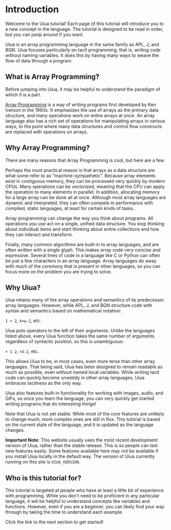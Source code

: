 # Introduction

Welcome to the Uiua tutorial! Each page of this tutorial will introduce you to a new concept in the language. The tutorial is designed to be read in order, but you can jump around if you want.

Uiua is an array programming language in the same family as APL, J, and BQN. Uiua focuses particularly on tacit programming, that is, writing code without naming variables. It does this by having many ways to weave the flow of data through a program.

## What is Array Programming?

Before jumping into Uiua, it may be helpful to understand the paradigm of which it is a part.

[Array Programming](https://en.wikipedia.org/wiki/Array_programming) is a way of writing programs first developed by Ken Iverson in the 1960s. It emphasizes the use of arrays as the primary data structure, and many operations work on entire arrays at once. An array language also has a rich set of operations for manipulating arrays in various ways, to the point where many data structures and control flow constructs are replaced with operations on arrays.

## Why Array Programming?

There are many reasons that Array Programming is cool, but here are a few:

Perhaps the most practical reason is that arrays as a data structure are what some refer to as "machine-sympathetic". Because array elements exist in contiguous memory, they can be processed very quickly by modern CPUs. Many operations can be *vectorized*, meaning that the CPU can apply the operation to many elements in parallel. In addition, allocating memory for a large array can be done all at once. Although most array languages are dynamic and interpreted, they can often compete in performance with compiled, static languages, at least for certain kinds of tasks.

Array programming can change the way you think about programs. All operations you use act on a single, unified data structure. You stop thinking about individual items and start thinking about entire collections and how they can interact and transform.

Finally, many common algorithms are built-in to array languages, and are often written with a single glyph. This makes array code very concise and expressive. Several lines of code in a language like C or Python can often be just a few characters in an array language. Array languages do away with much of the *ceremony* that is present in other languages, so you can focus more on the problem you are trying to solve.

## Why Uiua?

Uiua retains many of the array operations and semantics of its predecessor array languages. However, while APL, J, and BQN structure code with syntax and semantics based on mathematical notation:

`1 + 2`, `4×ω-2`, etc.

Uiua puts operators to the left of their arguments. Unlike the languages listed above, every Uiua function takes the same number of arguments regardless of syntactic position, so this is unambiguous:

`+ 1 2`, `×4-2`, etc.

This allows Uiua to be, in most cases, even more terse than other array languages. That being said, Uiua has been designed to remain readable as much as possible, even without named local variables. While writing tacit code can quickly become unwieldy in other array languages, Uiua embraces tacitness as the only way.

Uiua also features built-in functionality for working with images, audio, and GIFs, so once you learn the language, you can very quickly get started writing programs that do interesting things!

Note that Uiua is not yet stable. While most of the core features are unlikely to change much, more complex ones are still in flux. This tutorial is based on the current state of the language, and it is updated as the language changes.

**Important Note**: This website usually uses the most recent development version of Uiua, rather than the stable release. This is so people can test new features easily. Some features available here may not be available if you install Uiua locally in the default way. The version of Uiua currently running on this site is `UIUA_VERSION`.

## Who is this tutorial for?

This tutorial is targeted at people who have at least a little bit of experience with programming. While you don't need to be proficient in any particular language, it will be helpful to understand concepts like variables and functions. However, even if you are a beginner, you can likely find your way through by taking the time to understand each example.

Click the link to the next section to get started!
